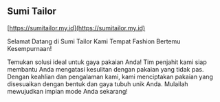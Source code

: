 ## Sumi Tailor

[https://sumitailor.my.id](https://sumitailor.my.id)

Selamat Datang di Sumi Tailor
Kami Tempat Fashion Bertemu Kesempurnaan!

Temukan solusi ideal untuk gaya pakaian Anda! Tim penjahit kami siap membantu Anda mengatasi kesulitan dengan pakaian yang tidak pas. Dengan keahlian dan pengalaman kami, kami menciptakan pakaian yang disesuaikan dengan bentuk dan gaya tubuh unik Anda. Mulailah mewujudkan impian mode Anda sekarang!
